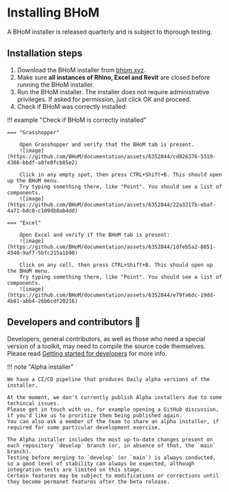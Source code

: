 # Installing BHoM

A BHoM installer is released quarterly and is subject to thorough testing.

## Installation steps
1. Download the BHoM installer from [bhom.xyz](https://bhom.xyz/).
2. Make sure **all instances of Rhino, Excel and Revit** are closed before running the BHoM installer.
3. Run the BHoM installer. The installer does not require administrative privileges. If asked for permission, just click OK and proceed.
4. Check if BHoM was correctly installed:

!!! example "Check if BHoM is correctly installed"

    === "Grasshopper"
     
        Open Grasshopper and verify that the BHoM tab is present.
        ![image](https://github.com/BHoM/documentation/assets/6352844/cd826376-5319-4388-bbdf-a8fe0fcb85e2)
    
        Click in any empty spot, then press CTRL+Shift+B. This should open up the BHoM menu.
        Try typing something there, like "Point". You should see a list of components.
        ![image](https://github.com/BHoM/documentation/assets/6352844/22a3217b-ebaf-4a71-bdc0-c109db8ab4dd)

    === "Excel"

        Open Excel and verify if the BHoM tab is present:
        ![image](https://github.com/BHoM/documentation/assets/6352844/1dfeb5a2-0851-4540-9af7-5bfc215a1b90)

        Click on any cell, then press CTRL+Shift+B. This should open up the BHoM menu.
        Try typing something there, like "Point". You should see a list of components.
        ![image](https://github.com/BHoM/documentation/assets/6352844/e79fa6dc-19dd-4b81-abb4-26b6cdf20216)
   

## Developers and contributors 🤖
Developers, general contributors, as well as those who need a special version of a toolkit, may need to compile the source code themselves.  
Please read [Getting started for developers](/documentation/Contributing/Getting-started-for-developers) for more info.

!!! note "Alpha installer"

    We have a CI/CD pipeline that produces Daily alpha versions of the installer.
    
    At the moment, we don't currently publish Alpha installers due to some techincal issues.  
    Please get in touch with us, for example opening a GitHub discussion, if you'd like us to proritize them being published again.  
    You can also ask a member of the team to share an alpha installer, if required for some particular development exercise.
    
    The Alpha installer includes the most up-to-date changes present on each repository `develop` branch (or, in absence of that, the `main` branch). 
    Testing before merging to `develop` (or `main`) is always conducted, so a good level of stability can always be expected, although integration tests are limited on this stage. 
    Certain features may be subject to modifications or corrections until they become permanet features after the beta release.
